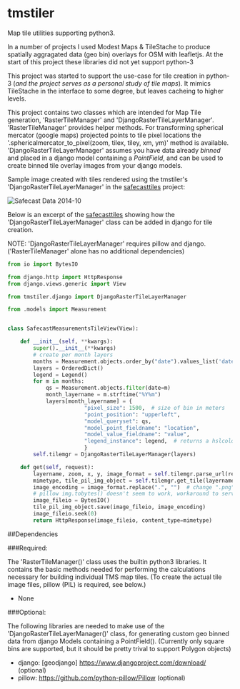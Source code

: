 tmstiler
========

Map tile utilities supporting python3.

In a number of projects I used Modest Maps & TileStache to produce spatially aggragated data (geo bin) overlays for OSM with leafletjs.
At the start of this project these libraries did not yet support python-3

This project was started to support the use-case for tile creation in python-3 (_and the project serves as a personal study of tile maps_).  It mimics TileStache in the interface to some degree, but leaves cacheing to higher levels.

This project contains two classes which are intended for Map Tile generation, 'RasterTileManager' and 'DjangoRasterTileLayerManager'.  'RasterTileManager' provides helper methods.  For transforming spherical mercator (google maps) projected points to tile pixel locations the '.sphericalmercator_to_pixel(zoom, tilex, tiley, xm, ym)' method is available.
'DjangoRasterTileLayerManager' assumes you have data already *binned* and placed in a django model containing a _PointField_, and can be used to create binned tile overlay images from your django models.

Sample image created with tiles rendered using the tmstiler's 'DjangoRasterTileLayerManager' in the [safecasttiles](https://github.com/monkut/safecasttiles) project:

![Safecast Data 2014-10](https://lh5.googleusercontent.com/8Uj8wENmgpN0s59mmbKqwced4z2WaxcFGK-fRp3kXas=s259-p-no)

Below is an excerpt of the [safecasttiles](https://github.com/monkut/safecasttiles) showing how the 'DjangoRasterTileLayerManager' class can be added in django for tile creation.

NOTE:  'DjangoRasterTileLayerManager' requires pillow and django.  ('RasterTileManager' alone has no additional dependencies)


```python
from io import BytesIO

from django.http import HttpResponse
from django.views.generic import View

from tmstiler.django import DjangoRasterTileLayerManager

from .models import Measurement


class SafecastMeasurementsTileView(View):

    def __init__(self, **kwargs):
        super().__init__(**kwargs)
        # create per month layers
        months = Measurement.objects.order_by("date").values_list('date', flat=True).distinct()
        layers = OrderedDict()
        legend = Legend()
        for m in months:
            qs = Measurement.objects.filter(date=m)
            month_layername = m.strftime("%Y%m")
            layers[month_layername] = {
                        "pixel_size": 1500,  # size of bin in meters
                        "point_position": "upperleft",
                        "model_queryset": qs,
                        "model_point_fieldname": "location",
                        "model_value_fieldname": "value",
                        "legend_instance": legend,  # returns a hslcolor_str
                        }
        self.tilemgr = DjangoRasterTileLayerManager(layers)

    def get(self, request):
        layername, zoom, x, y, image_format = self.tilemgr.parse_url(request.path)
        mimetype, tile_pil_img_object = self.tilemgr.get_tile(layername, zoom, x, y)
        image_encoding = image_format.replace(".", "")  # change ".png" to just "png"
        # pillow img.tobytes() doesn't seem to work, workaround to serve raw bytes via BytesIO()
        image_fileio = BytesIO()  
        tile_pil_img_object.save(image_fileio, image_encoding)
        image_fileio.seek(0)
        return HttpResponse(image_fileio, content_type=mimetype)
```

##Dependencies

###Required:

The 'RasterTileManager()' class uses the builtin python3 libraries.  It contains the basic methods needed for performing the calculations necessary for building individual TMS map tiles.  (To create the actual tile image files, pillow (PIL) is required, see below.)

- None

###Optional:

The following libraries are needed to make use of the 'DjangoRasterTileLayerManager()' class, for generating custom geo binned data from django Models containing a PointField(). (Currently only square bins are supported, but it should be pretty trival to support Polygon objects)

- django: [geodjango] https://www.djangoproject.com/download/ (optional)
- pillow: https://github.com/python-pillow/Pillow (optional)

